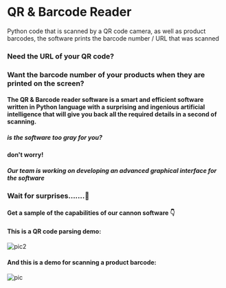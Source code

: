 # QR & Barcode Reader
Python code that is scanned by a QR code camera, 
as well as product barcodes, the software prints the barcode number / URL that was scanned


### Need the URL of your QR code?
### Want the barcode number of your products when they are printed on the screen?
#### The QR & Barcode reader software is a smart and efficient software written in Python language with a surprising and ingenious artificial intelligence that will give you back all the required details in a second of scanning.

##### is the software too gray for you?
#### don't worry!
##### Our team is working on developing an advanced graphical interface for the software
### Wait for surprises.......🤩


#### Get a sample of the capabilities of our cannon software 👇

#### This is a QR code parsing demo:

![pic2](https://user-images.githubusercontent.com/100418442/231924902-cb219bbc-db0d-47c2-88e9-051d69c6ac55.JPG)

#### And this is a demo for scanning a product barcode:

![pic](https://user-images.githubusercontent.com/100418442/231924851-922da03d-37dc-4af5-9e5c-ba27c59cd12c.JPG)


